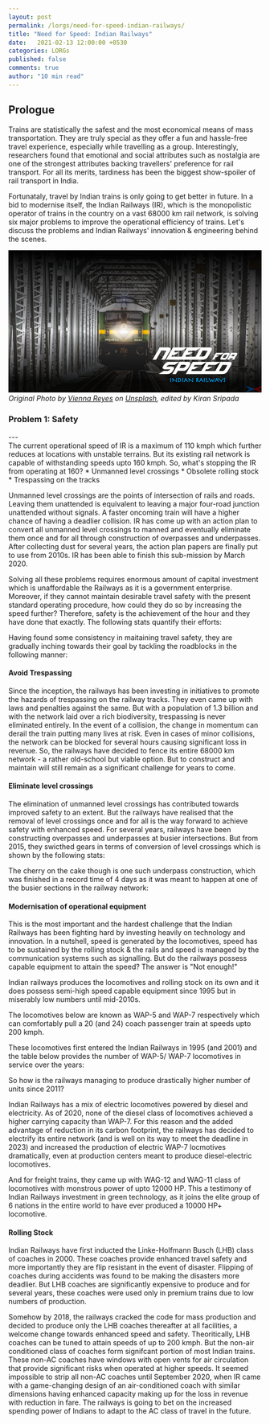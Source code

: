 ```yaml
---
layout: post
permalink: /lorgs/need-for-speed-indian-railways/
title: "Need for Speed: Indian Railways"
date:   2021-02-13 12:00:00 +0530
categories: LORGs
published: false
comments: true
author: "10 min read"
---
```


<h2>Prologue</h2>
<!-- Rail transport is special. It is statistically the safest and the most economical means of mass transportation, one that offers a fun and hassle-free experience, especially while travelling as a group. For all its benefits, one of the of rail transport in India is its tardiness.  -->

Trains are statistically the safest and the most economical means of mass transportation. They are truly special as they offer a fun and hassle-free travel experience, especially while travelling as a group. Interestingly, researchers found that emotional and social attributes such as nostalgia are one of the strongest attributes backing travellers' preference for rail transport. For all its merits, tardiness has been the biggest show-spoiler of rail transport in India.

<!-- If you had travelled by Indian Railways, you would instantly relate to the numerous unplanned stops and the unrealistic arrival schedule of trains. 
 -->
Fortunataly, travel by Indian trains is only going to get better in future. In a bid to modernise itself, the Indian Railways (IR), which is the monopolistic operator of trains in the country on a vast 68000 km rail network, is solving six major problems to improve the operational efficiency of trains. Let's discuss the problems and Indian Railways' innovation & engineering behind the scenes.


<!-- If you spent some time playing video games at the dawn of the 21st century, it is quite likely that you are familiar with NFS. For those who aren't, Need For Speed is a popular car racing video game franchise with each game having race missions that involve bigger rewards and faster cars as one progresses towards completion. In order to keep winning, the player has to spend money to make the car faster or buy a faster car. With money comes more speed and with speed comes even more money.

Indian Railways has been playing a similar game on its quest to modernise itself. Increasing operational speed on a 68000 km railway network is a challenging game - one that involves six missions. Let's look at what those are and how IR is finally winning. 
 -->
![indian railways](/assets/stock_images/lorgs/nfs_ir/cover.png)
*Original Photo by [Vienna Reyes](https://unsplash.com/@viennachanges) on [Unsplash](https://unsplash.com/s/photos/solar-system?utm_source=unsplash&utm_medium=referral&utm_content=creditCopyText), edited by Kiran Sripada*
<br>

<h3>Problem 1: Safety</h3>
---
<br>
The current operational speed of IR is a maximum of 110 kmph which further reduces at locations with unstable terrains. But its existing rail network is capable of withstanding speeds upto 160 kmph. So, what's stopping the IR from operating at 160?
* Unmanned level crossings
* Obsolete rolling stock
* Trespassing on the tracks

Unmanned level crossings are the points of intersection of rails and roads. Leaving them unattended is equivalent to leaving a major four-road junction unattended without signals. A faster oncoming train will have a higher chance of having a deadlier collision. IR has come up with an action plan to convert all unmanned level crossings to manned and eventually eliminate them once and for all through construction of overpasses and underpasses. After collecting dust for several years, the action plan papers are finally put to use from 2010s. IR has been able to finish this sub-mission by March 2020. 

Solving all these problems requires enormous amount of capital investment which is unaffordable the Railways as it is a government enterprise. Moreover, if they cannot maintain desirable travel safety with the present standard operating procedure, how could they do so by increasing the speed further? Therefore, safety is the achievement of the hour and they have done that exactly. The following stats quantify their efforts:

Having found some consistency in maitaining travel safety, they are gradually inching towards their goal by tackling the roadblocks in the following manner:

<h4>Avoid Trespassing</h4>
Since the inception, the railways has been investing in initiatives to promote the hazards of trespassing on the railway tracks. They even came up with laws and penalties against the same. But with a population of 1.3 billion and with the network laid over a rich biodiversity, trespassing is never eliminated entirely. In the event of a collision, the change in momentum can derail the train putting many lives at risk. Even in cases of minor collisions, the network can be blocked for several hours causing significant loss in revenue. So, the railways have decided to fence its entire 68000 km network - a rather old-school but viable option. But to construct and maintain will still remain as a significant challenge for years to come.

<h4>Eliminate level crossings</h4>
The elimination of unmanned level crossings has contributed towards improved safety to an extent. But the railways have realised that the removal of level crossings once and for all is the way forward to achieve safety with enhanced speed. For several years, railways have been constructing overpasses and underpasses at busier intersections. But from 2015, they swicthed gears in terms of conversion of level crossings which is shown by the following stats:

The cherry on the cake though is one such underpass construction, which was finished in a record time of 4 days as it was meant to happen at one of the busier sections in the railway network:

<h4>Modernisation of operational equipment</h4>
This is the most important and the hardest challenge that the Indian Railways has been fighting hard by investing heavily on technology and innovation. In a nutshell, speed is generated by the locomotives, speed has to be sustained by the rolling stock & the rails and speed is managed by the communication systems such as signalling. But do the railways possess capable equipment to attain the speed? The answer is "Not enough!"

Indian railways produces the locomotives and rolling stock on its own and it does possess semi-high speed capable equipment since 1995 but in miserably low numbers until mid-2010s. 

The locomotives below are known as WAP-5 and WAP-7 respectively which can comfortably pull a 20 (and 24) coach passenger train at speeds upto 200 kmph. 

These locomotives first entered the Indian Railways in 1995 (and 2001) and the table below provides the number of WAP-5/ WAP-7 locomotives in service over the years:

So how is the railways managing to produce drastically higher number of units since 2011? 

Indian Railways has a mix of electric locomotives powered by diesel and electricity. As of 2020, none of the diesel class of locomotives achieved a higher carrying capacity than WAP-7. For this reason and the added advantage of reduction in its carbon footprint, the railways has decided to electrify its entire network (and is well on its way to meet the deadline in 2023) and increased the production of electric WAP-7 locmotives dramatically, even at production centers meant to produce diesel-electric locomotives.

And for freight trains, they came up with WAG-12 and WAG-11 class of locomotives with monstrous power of upto 12000 HP. This a testimony of Indian Railways investment in green technology, as it joins the elite group of 6 nations in the entire world to have ever produced a 10000 HP+ locomotive.

<h4>Rolling Stock</h4>
Indian Railways have first inducted the Linke-Holfmann Busch (LHB) class of coaches in 2000. These coaches provide enhanced travel safety and more importantly they are flip resistant in the event of disaster. Flipping of coaches during accidents was found to be making the disasters more deadlier. But LHB coaches are significantly expensive to produce and for several years, these coaches were used only in premium trains due to low numbers of production.

Somehow by 2018, the railways cracked the code for mass production and decided to produce only the LHB coaches thereafter at all facilities, a welcome change towards enhanced speed and safety. Theoritically, LHB coaches can be tuned to attain speeds of up to 200 kmph. But the non-air conditioned class of coaches form signifcant portion of most Indian trains. These non-AC coaches have windows with open vents for air circulation that provide significant risks when operated at higher speeds. It seemed impossible to strip all non-AC coaches until September 2020, when IR came with a game-changing design of an air-conditioned coach with similar dimensions having enhanced capacity making up for the loss in revenue with reduction in fare. The railways is going to bet on the increased spending power of Indians to adapt to the AC class of travel in the future. 

